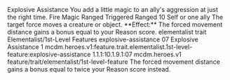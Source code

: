<ability>
  <name>Explosive Assistance</name>
  <flavor>You add a little magic to an ally&apos;s aggression at just the right time.</flavor>
  <keywords>
    <keyword>Fire</keyword>
    <keyword>Magic</keyword>
    <keyword>Ranged</keyword>
  </keywords>
  <type>Triggered</type>
  <distance>Ranged 10</distance>
  <target>Self or one ally</target>
  <trigger>The target force moves a creature or object. **Effect:** The forced movement distance gains a bonus equal to your Reason score.</trigger>
  <metadata>
    <class>elementalist</class>
    <feature_type>trait</feature_type>
    <file_dpath>Elementalist/1st-Level Features</file_dpath>
    <item_id>explosive-assistance</item_id>
    <item_index>07</item_index>
    <item_name>Explosive Assistance</item_name>
    <level>1</level>
    <scc>mcdm.heroes.v1:feature.trait.elementalist.1st-level-feature:explosive-assistance</scc>
    <scdc>1.1.1:10.1.9.1:07</scdc>
    <source>mcdm.heroes.v1</source>
    <type>feature/trait/elementalist/1st-level-feature</type>
  </metadata>
  <effects>
    <effect type="mundane" cost="Spend 1 Essence">The forced movement distance gains a bonus equal to twice your Reason score instead.</effect>
  </effects>
</ability>
